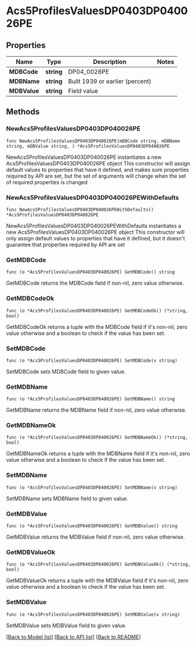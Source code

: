 # Acs5ProfilesValuesDP0403DP040026PE

## Properties

Name | Type | Description | Notes
------------ | ------------- | ------------- | -------------
**MDBCode** | **string** | DP04_0026PE | 
**MDBName** | **string** | Built 1939 or earlier (percent) | 
**MDBValue** | **string** | Field value | 

## Methods

### NewAcs5ProfilesValuesDP0403DP040026PE

`func NewAcs5ProfilesValuesDP0403DP040026PE(mDBCode string, mDBName string, mDBValue string, ) *Acs5ProfilesValuesDP0403DP040026PE`

NewAcs5ProfilesValuesDP0403DP040026PE instantiates a new Acs5ProfilesValuesDP0403DP040026PE object
This constructor will assign default values to properties that have it defined,
and makes sure properties required by API are set, but the set of arguments
will change when the set of required properties is changed

### NewAcs5ProfilesValuesDP0403DP040026PEWithDefaults

`func NewAcs5ProfilesValuesDP0403DP040026PEWithDefaults() *Acs5ProfilesValuesDP0403DP040026PE`

NewAcs5ProfilesValuesDP0403DP040026PEWithDefaults instantiates a new Acs5ProfilesValuesDP0403DP040026PE object
This constructor will only assign default values to properties that have it defined,
but it doesn't guarantee that properties required by API are set

### GetMDBCode

`func (o *Acs5ProfilesValuesDP0403DP040026PE) GetMDBCode() string`

GetMDBCode returns the MDBCode field if non-nil, zero value otherwise.

### GetMDBCodeOk

`func (o *Acs5ProfilesValuesDP0403DP040026PE) GetMDBCodeOk() (*string, bool)`

GetMDBCodeOk returns a tuple with the MDBCode field if it's non-nil, zero value otherwise
and a boolean to check if the value has been set.

### SetMDBCode

`func (o *Acs5ProfilesValuesDP0403DP040026PE) SetMDBCode(v string)`

SetMDBCode sets MDBCode field to given value.


### GetMDBName

`func (o *Acs5ProfilesValuesDP0403DP040026PE) GetMDBName() string`

GetMDBName returns the MDBName field if non-nil, zero value otherwise.

### GetMDBNameOk

`func (o *Acs5ProfilesValuesDP0403DP040026PE) GetMDBNameOk() (*string, bool)`

GetMDBNameOk returns a tuple with the MDBName field if it's non-nil, zero value otherwise
and a boolean to check if the value has been set.

### SetMDBName

`func (o *Acs5ProfilesValuesDP0403DP040026PE) SetMDBName(v string)`

SetMDBName sets MDBName field to given value.


### GetMDBValue

`func (o *Acs5ProfilesValuesDP0403DP040026PE) GetMDBValue() string`

GetMDBValue returns the MDBValue field if non-nil, zero value otherwise.

### GetMDBValueOk

`func (o *Acs5ProfilesValuesDP0403DP040026PE) GetMDBValueOk() (*string, bool)`

GetMDBValueOk returns a tuple with the MDBValue field if it's non-nil, zero value otherwise
and a boolean to check if the value has been set.

### SetMDBValue

`func (o *Acs5ProfilesValuesDP0403DP040026PE) SetMDBValue(v string)`

SetMDBValue sets MDBValue field to given value.



[[Back to Model list]](../README.md#documentation-for-models) [[Back to API list]](../README.md#documentation-for-api-endpoints) [[Back to README]](../README.md)


